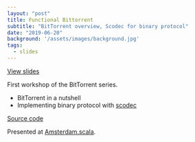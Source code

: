 ```yaml
---
layout: "post"
title: Functional Bittorrent
subtitle: "BitTorrent overview, Scodec for binary protocol"
date: "2019-06-20"
background: '/assets/images/background.jpg'
tags: 
  - slides
---
```


<a class="btn btn-primary" href="/slides/bittorrent-0/">View slides</a>

First workshop of the BitTorrent series.

- BitTorrent in a nutshell
- Implementing binary protocol with [scodec](https://github.com/scodec/scodec)

[Source code](https://github.com/lavrov/bittorrent-workshop)

Presented at [Amsterdam.scala](https://www.meetup.com/amsterdam-scala/events/262312636/).
